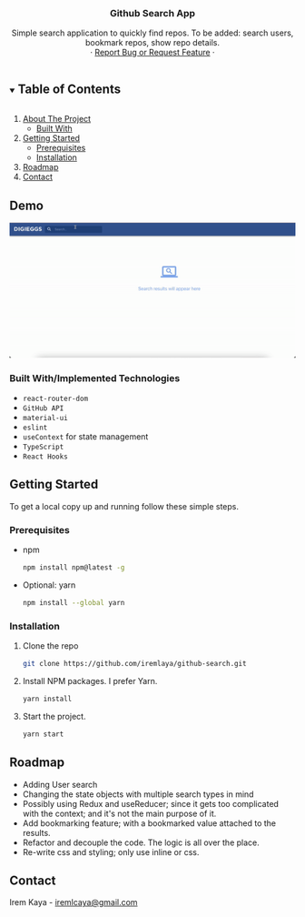 
<br />
<p align="center">

  <h3 align="center">Github Search App</h3>

  <p align="center">
    Simple search application to quickly find repos. 
    To be added: search users, bookmark repos, show repo details.
    <br />
    ·
    <a href="https://github.com/iremlaya/github-search/issues">Report Bug or Request Feature</a>
    ·
  </p>
</p>



<!-- TABLE OF CONTENTS -->
<details open="open">
  <summary><h2 style="display: inline-block">Table of Contents</h2></summary>
  <ol>
    <li>
      <a href="#about-the-project">About The Project</a>
      <ul>
        <li><a href="#built-with">Built With</a></li>
      </ul>
    </li>
    <li>
      <a href="#getting-started">Getting Started</a>
      <ul>
        <li><a href="#prerequisites">Prerequisites</a></li>
        <li><a href="#installation">Installation</a></li>
      </ul>
    </li>
    <li><a href="#roadmap">Roadmap</a></li>
    <li><a href="#contact">Contact</a></li>
  </ol>
</details>



<!-- ABOUT THE PROJECT -->
## Demo

![screen-gif](./digieggsgif.gif)

### Built With/Implemented Technologies

* `react-router-dom`
* `GitHub API`
* `material-ui`
* `eslint`
* `useContext` for state management
* `TypeScript`
* `React Hooks`    



<!-- GETTING STARTED -->
## Getting Started

To get a local copy up and running follow these simple steps.

### Prerequisites

* npm
  ```sh
  npm install npm@latest -g
  ```
* Optional: yarn
  ```sh
  npm install --global yarn
  ```

### Installation

1. Clone the repo
   ```sh
   git clone https://github.com/iremlaya/github-search.git
   ```
2. Install NPM packages. I prefer Yarn.
   ```sh
   yarn install
   ```
3. Start the project.
    ```sh
   yarn start
   ```


<!-- ROADMAP -->
## Roadmap

 * Adding User search
 * Changing the state objects with multiple search types in mind
 * Possibly using Redux and useReducer; since it gets too complicated with the context; and it's not the main purpose of it.
 * Add bookmarking feature; with a bookmarked value attached to the results.
 * Refactor and decouple the code. The logic is all over the place.
 * Re-write css and styling; only use inline or css.



<!-- CONTACT -->
## Contact

Irem Kaya - iremlcaya@gmail.com

